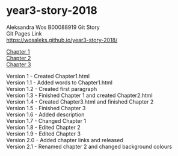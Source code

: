 # year3-story-2018
 Aleksandra Wos B00088919 Git Story
 <br>
 Git Pages Link
 <br>
 https://wosaleks.github.io/year3-story-2018/
 <br>
 
 [Chapter 1](Chapter1.html)
 <br>
  [Chapter 2](Chapter2.html)
 <br>
  [Chapter 3](Chapter3.html)
 <br>
 

Version 1 - Created Chapter1.html
<br>
Version 1.1 - Added words to Chapter1.html
<br>
Version 1.2 - Created first paragraph
<br>
Version 1.3 - Finished Chapter 1 and created Chapter2.html
<br>
Version 1.4 - Created Chapter3.html and finished Chapter 2
<br>
Version 1.5 - Finished Chapter 3
<br>
Version 1.6 - Added description
<br>
Version 1.7 - Changed Chapter 1
<br>
Version 1.8 - Edited Chapter 2
<br>
Version 1.9 - Edited Chapter 3
<br>
Version 2.0 - Added chapter links and released
<br>
Version 2.1 - Renamed chapter 2 and changed background colours